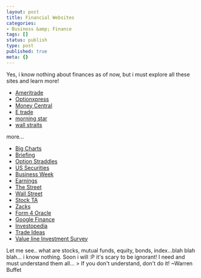 ```yaml
---
layout: post
title: Financial Websites
categories:
- Business &amp; Finance
tags: []
status: publish
type: post
published: true
meta: {}
---
```

Yes, i know nothing about finances as of now, but i must explore all these sites and learn more!

- [Ameritrade](http://www.tdameritrade.com/welcome1.html)
- [Optionxpress](http://www.optionsxpress.com/)
- [Money Central](http://moneycentral.msn.com/home.asp)
- [E trade](https://us.etrade.com/e/t/home)
- [morning star](http://www.morningstar.com/)
- [wall straits](http://wallstraits.com/)

more...
- [Big Charts](http://bigcharts.marketwatch.com/)
- [Briefing](http://www.briefing.com/)
- [Option Straddles](http://www.optionslam.com/)
- [US Securities](http://www.sec.gov/)
- [Business Week](http://www.businessweek.com/index.html)
- [Earnings](http://www.earnings.com/highlight.asp?client=cb)
- [The Street](http://www.thestreet.com/now/index.html)
- [Wall Street](http://www.sec.gov/)
- [Stock TA](http://www.stockta.com/)
- [Zacks](http://www.zacks.com/)
- [Form 4 Oracle](http://www.form4oracle.com/)
- [Google Finance](http://finance.google.com/finance)
- [Investopedia](http://investopedia.com/)
- [Trade Ideas](http://www.trade-ideas.com/StockInfo/)
- [Value line Investment Survey](http://www.valueline.com/)

Let me see.. what are stocks, mutual funds, equity, bonds, index...blah blah blah... i know nothing. Soon i will :P it's scary to be ignorant! I need and must understand them all... > If you don't understand, don't do it! ~Warren Buffet
